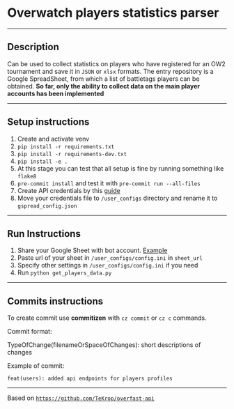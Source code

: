 # Overwatch players statistics parser


---
## Description
Can be used to collect statistics on players who have registered for an OW2 tournament and save it in `JSON` or `xlsx` formats. 
The entry repository is a Google SpreadSheet, from which a list of battletags players can be obtained. 
**So far, only the ability to collect data on the main player accounts has been implemented**


---
## Setup instructions
1) Create and activate venv
2) `pip install -r requirements.txt`
3) `pip install -r requirements-dev.txt`
4) `pip install -e .`
5) At this stage you can test that all setup is fine by running something like `flake8`
6) `pre-commit install` and test it with `pre-commit run --all-files`
7) Create API credentials by this [guide](https://docs.gspread.org/en/latest/oauth2.html#for-bots-using-service-account)
8) Move your credentials file to `/user_configs` directory and rename it to `gspread_config.json`


---
## Run Instructions
1) Share your Google Sheet with bot account. [Example](https://www.youtube.com/watch?v=bu5wXjz2KvU)
2) Paste url of your sheet in `/user_configs/config.ini` in `sheet_url`
3) Specify other settings in `/user_configs/config.ini` if you need
4) Run `python get_players_data.py`


---
## Commits instructions
To create commit use **commitizen** with `cz commit` or `cz c` commands.

Commit format: 

TypeOfChange(filenameOrSpaceOfChanges): short descriptions of changes

Example of commit:

`feat(users): added api endpoints for players profiles`


---
Based on [`https://github.com/TeKrop/overfast-api`](https://github.com/TeKrop/overfast-api)

